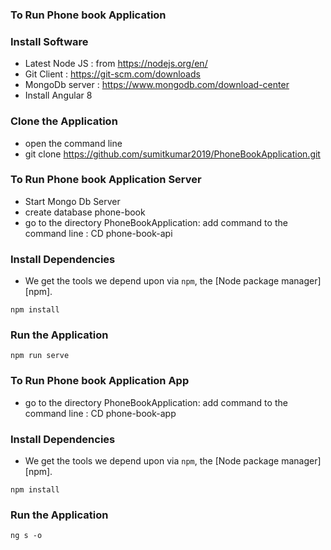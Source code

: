 ### To Run Phone book Application

### Install Software

* Latest Node JS : from https://nodejs.org/en/
* Git Client : https://git-scm.com/downloads
* MongoDb server : https://www.mongodb.com/download-center
* Install Angular 8


### Clone the Application

* open the command line
* git clone https://github.com/sumitkumar2019/PhoneBookApplication.git

### To Run Phone book Application Server
* Start Mongo Db Server
* create database phone-book
* go to the directory PhoneBookApplication: add command to the command line : CD phone-book-api


### Install Dependencies

* We get the tools we depend upon via `npm`, the [Node package manager][npm].

```
npm install

```

### Run the Application

```
npm run serve

```
### To Run Phone book Application App
* go to the directory PhoneBookApplication: add command to the command line : CD phone-book-app

### Install Dependencies

* We get the tools we depend upon via `npm`, the [Node package manager][npm].

```
npm install

```

### Run the Application

```
ng s -o


